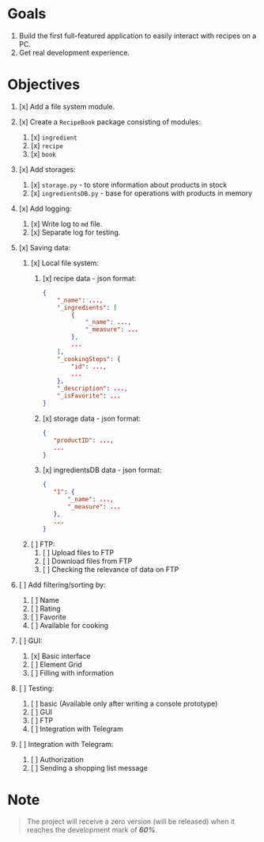 # Goals

1. Build the first full-featured application to easily interact with recipes on a PC.
2. Get real development experience.

# Objectives

1. [x] Add a file system module.


2. [x] Create a `RecipeBook` package consisting of modules:
   1. [x] `ingredient`
   2. [x] `recipe`
   3. [x] `book`


3. [x] Add storages:
   1. [x] `storage.py` - to store information about products in stock
   2. [x] `ingredientsDB.py` - base for operations with products in memory


4. [x] Add logging:
   1. [x] Write log to `md` file.
   2. [x] Separate log for testing.


5. [x] Saving data:
   1. [x] Local file system:
      1. [x] recipe data - json format:
          ```json
          {
              "_name": ...,
              "_ingredients": [
                  {
                      "_name": ...,
                      "_measure": ...
                  },
                  ...
              ],
              "_cookingSteps": {
                  "id": ...,
                  ...
              },
              "_description": ...,
              "_isFavorite": ...
          }
          ```
      2. [x] storage data - json format:
           ```json
           {
              "productID": ...,
              ...
           }
           ```

      3. [x] ingredientsDB data - json format:
           ```json
           {
              "1": {
                  "_name": ...,
                  "_measure": ...
              },
              ...
           }
           ```
   2. [ ] FTP:
      1. [ ] Upload files to FTP
      2. [ ] Download files from FTP
      3. [ ] Checking the relevance of data on FTP


6. [ ] Add filtering/sorting by:
   1. [ ] Name
   2. [ ] Rating
   3. [ ] Favorite
   4. [ ] Available for cooking


7. [ ] GUI:
   1. [x] Basic interface
   2. [ ] Element Grid
   3. [ ] Filling with information


8. [ ] Testing:
   1. [ ] basic (Available only after writing a console prototype)
   2. [ ] GUI
   3. [ ] FTP
   4. [ ] Integration with Telegram


9. [ ] Integration with Telegram:
    1. [ ] Authorization
    2. [ ] Sending a shopping list message

# Note

> The project will receive a zero version (will be released) when it reaches the development mark of ***60%***.